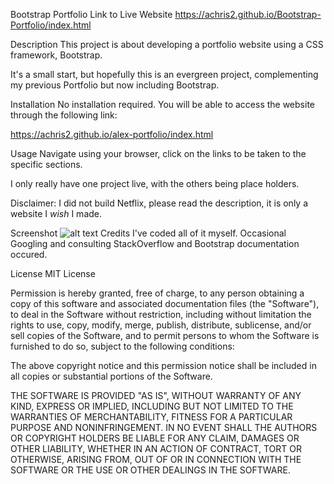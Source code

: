 Bootstrap Portfolio
Link to Live Website
https://achris2.github.io/Bootstrap-Portfolio/index.html

Description
This project is about developing a portfolio website using a CSS framework, Bootstrap. 

It's a small start, but hopefully this is an evergreen project, complementing my previous Portfolio but now including Bootstrap. 

Installation
No installation required. You will be able to access the website through the following link:

https://achris2.github.io/alex-portfolio/index.html

Usage
Navigate using your browser, click on the links to be taken to the specific sections. 

I only really have one project live, with the others being place holders. 

Disclaimer: I did not build Netflix, please read the description, it is only a website I *wish* I made. 

Screenshot
![alt text](assets/images/screenshot-latest.png)
Credits
I've coded all of it myself. Occasional Googling and consulting StackOverflow and Bootstrap documentation occured. 

License
MIT License

Permission is hereby granted, free of charge, to any person obtaining a copy of this software and associated documentation files (the "Software"), to deal in the Software without restriction, including without limitation the rights to use, copy, modify, merge, publish, distribute, sublicense, and/or sell copies of the Software, and to permit persons to whom the Software is furnished to do so, subject to the following conditions:

The above copyright notice and this permission notice shall be included in all copies or substantial portions of the Software.

THE SOFTWARE IS PROVIDED "AS IS", WITHOUT WARRANTY OF ANY KIND, EXPRESS OR IMPLIED, INCLUDING BUT NOT LIMITED TO THE WARRANTIES OF MERCHANTABILITY, FITNESS FOR A PARTICULAR PURPOSE AND NONINFRINGEMENT. IN NO EVENT SHALL THE AUTHORS OR COPYRIGHT HOLDERS BE LIABLE FOR ANY CLAIM, DAMAGES OR OTHER LIABILITY, WHETHER IN AN ACTION OF CONTRACT, TORT OR OTHERWISE, ARISING FROM, OUT OF OR IN CONNECTION WITH THE SOFTWARE OR THE USE OR OTHER DEALINGS IN THE SOFTWARE.